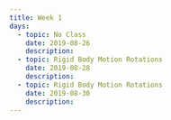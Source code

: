 ```yaml
---
title: Week 1
days:
  - topic: No Class
    date: 2019-08-26
    description: 
  - topic: Rigid Body Motion Rotations
    date: 2019-08-28
    description: 
  - topic: Rigid Body Motion Rotations
    date: 2019-08-30
    description: 
---
```


